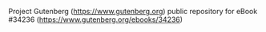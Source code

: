 Project Gutenberg (https://www.gutenberg.org) public repository for eBook #34236 (https://www.gutenberg.org/ebooks/34236)
